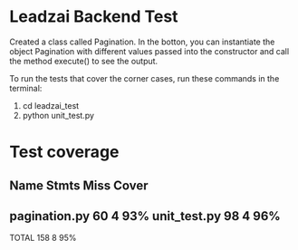 # Leadzai Backend Test

Created a class called Pagination.
In the botton, you can instantiate the object Pagination 
with different values passed into the constructor and call the method execute() to see the output.

To run the tests that cover the corner cases, run these commands in the terminal:

1) cd leadzai_test
2) python unit_test.py

# Test coverage

Name            Stmts   Miss  Cover
-----------------------------------
pagination.py      60      4    93%
unit_test.py       98      4    96%
-----------------------------------
TOTAL             158      8    95%
